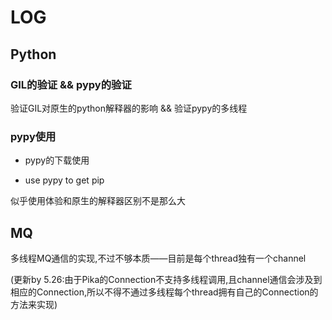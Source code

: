 # LOG

## Python

### GIL的验证 && pypy的验证

验证GIL对原生的python解释器的影响 && 验证pypy的多线程

### pypy使用

* pypy的下载使用

* use pypy to get pip

似乎使用体验和原生的解释器区别不是那么大

## MQ

多线程MQ通信的实现,不过不够本质——目前是每个thread独有一个channel

(更新by 5.26:由于Pika的Connection不支持多线程调用,且channel通信会涉及到相应的Connection,所以不得不通过多线程每个thread拥有自己的Connection的方法来实现)
